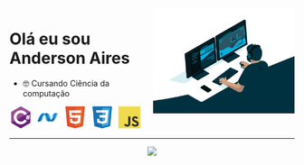 <img src="code.gif" width="250px" align="right"/>

#  Olá eu sou Anderson Aires

- 🤓 Cursando Ciência da computação

<div>
  <img src="https://github.com/devicons/devicon/blob/master/icons/csharp/csharp-original.svg" title="c#" width="40" height="40">&nbsp;
  <img src="https://github.com/devicons/devicon/blob/master/icons/dot-net/dot-net-original.svg" title="dotnet" width="40" height="40">&nbsp;
  <img src="https://github.com/devicons/devicon/blob/master/icons/html5/html5-original.svg" title="html5" width="40" height="40">&nbsp;
  <img src="https://github.com/devicons/devicon/blob/master/icons/css3/css3-original.svg" title="css3" width="40" height="40">&nbsp;
  <img src="https://github.com/devicons/devicon/blob/master/icons/javascript/javascript-original.svg" title="css3" width="40" height="40">&nbsp;
</div>

---

<div align="center">
  <a href="https://github.com/andersonaires-cc">
  <img height="180em" src="https://github-readme-stats.vercel.app/api/top-langs/?username=andersonaires-cc&layout=compact&langs_count=7&theme=dracula"/>
</div>
 
